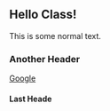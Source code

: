 ## Hello Class!

This is some normal text.

### Another Header

[Google](www.google.com)
#### Last Heade
